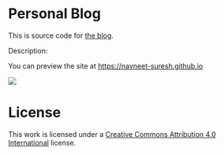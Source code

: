 # Personal Blog

This is source code for [the blog](https://navneet-suresh.github.io).

Description:

You can preview the site at https://navneet-suresh.github.io


<img src="https://cdn.rawgit.com/Navneet-Suresh/media/e82ebd1c/photos/flowingthoughts.png">



# License

This work is licensed under a [Creative Commons Attribution 4.0 International](http://creativecommons.org/licenses/by/4.0/) license.

[1]: http://jekyllrb.com/
[2]: https://github.com/jasonlong
[3]: http://pages.github.com/
[4]: https://github.com/jasonlong/cayman-theme
